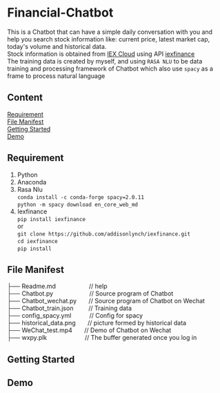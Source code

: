 # Financial-Chatbot
This is a Chatbot that can have a simple daily conversation with you and help you search stock information like: current price, latest market cap, today's volume and historical data.<br>
Stock information is obtained from [IEX Cloud](https://iexcloud.io/) using API [iexfinance](https://addisonlynch.github.io/iexfinance/devel/)<br>
The training data is created by myself, and using `RASA NLU` to be data training and processing framework of Chatbot which also use `spacy` as a frame to process natural language<br>
## Content
[Requirement](#requirement)<br>
[File Manifest](#-file-manifest)<br>
[Getting Started](#-getting-started)<br>
[Demo](#-demo)<br>

## Requirement
1. Python<br>
2. Anaconda<br>
3. Rasa Nlu<br>`conda install -c conda-forge spacy=2.0.11`<br>`python -m spacy download en_core_web_md`<br>
4. Iexfinance<br>`pip install iexfinance`<br>or<br>`git clone https://github.com/addisonlynch/iexfinance.git`<br>
`cd iexfinance`<br>
`pip install`<br>

## File Manifest
├── Readme.md&emsp;&emsp;&emsp;&emsp;&emsp;&ensp;// help<br>
├── Chatbot.py&emsp;&emsp;&emsp;&emsp;&emsp;&emsp;// Source program of Chatbot<br>
├── Chatbot_wechat.py&emsp;&emsp;// Source program of Chatbot on Wechat<br>
├── Chatbot_train.json&emsp;&emsp;&ensp;// Training data<br>
├── config_spacy.yml&emsp;&emsp;&emsp;// Config for spacy<br>
├── historical_data.png&emsp;&emsp;// picture formed by historical data<br>
├── WeChat_test.mp4&emsp;&emsp;// Demo of Chatbot on Wechat<br>
├── wxpy.plk &emsp;&emsp;&emsp;&emsp;&emsp;&emsp;// The buffer generated once you log in<br>

## Getting Started

## Demo

